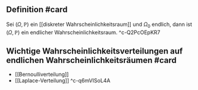 ## Definition #card 
Sei $(\Omega, \mathbb{P})$ ein [[diskreter Wahrscheinlichkeitsraum]] und $\Omega_0$ endlich, dann ist $(\Omega, \mathbb{P})$ ein endlicher Wahrscheinlichkeitsraum.
^c-Q2PcOEpKR7

## Wichtige Wahrscheinlichkeitsverteilungen auf endlichen Wahrscheinlichkeitsräumen #card 
- [[Bernoulliverteilung]]
- [[Laplace-Verteilung]]
^c-q6mVISoL4A